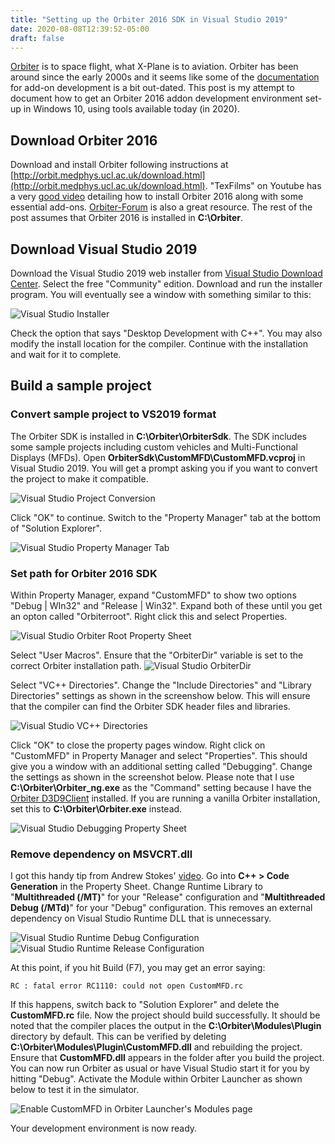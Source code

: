 ```yaml
---
title: "Setting up the Orbiter 2016 SDK in Visual Studio 2019"
date: 2020-08-08T12:39:52-05:00
draft: false
---
```


[Orbiter](http://orbit.medphys.ucl.ac.uk/) is to space flight, what X-Plane is to aviation. Orbiter has been around since the early 2000s and it seems like some of the [documentation](https://www.orbiterwiki.org/wiki/Category:OrbiterSDK) for add-on development is a bit out-dated. This post is my attempt to document how to get an Orbiter 2016 addon development environment set-up in Windows 10, using tools available today (in 2020).

## Download Orbiter 2016

Download and install Orbiter following instructions at [http://orbit.medphys.ucl.ac.uk/download.html](http://orbit.medphys.ucl.ac.uk/download.html). "TexFilms" on Youtube has a very [good video](https://youtube.com/watch?v=BzcPO8rtLDQ) detailing how to install Orbiter 2016 along with some essential add-ons. [Orbiter-Forum](https://www.orbiter-forum.com) is also a great resource. The rest of the post assumes that Orbiter 2016 is installed in **C:\Orbiter**.

## Download Visual Studio 2019

Download the Visual Studio 2019 web installer from [Visual Studio Download Center](https://visualstudio.microsoft.com/downloads/). Select the free "Community" edition. Download and run the installer program. You will eventually see a window with something similar to this:

![Visual Studio Installer](/images/orbiter-sdk-vs-2019/vs-installer-01.png)

Check the option that says "Desktop Development with C++". You may also modify the install location for the compiler. Continue with the installation and wait for it to complete.

## Build a sample project 

### Convert sample project to VS2019 format

The Orbiter SDK is installed in **C:\Orbiter\OrbiterSdk**. The SDK includes some sample projects including custom vehicles and Multi-Functional Displays (MFDs). Open **OrbiterSdk\CustomMFD\CustomMFD.vcproj** in Visual Studio 2019. You will get a prompt asking you if you want to convert the project to make it compatible.

![Visual Studio Project Conversion](/images/orbiter-sdk-vs-2019/vs-01.png)

Click "OK" to continue. Switch to the "Property Manager" tab at the bottom of "Solution Explorer".

![Visual Studio Property Manager Tab](/images/orbiter-sdk-vs-2019/vs-property-manager.png)

### Set path for Orbiter 2016 SDK

Within Property Manager, expand "CustomMFD" to show two options "Debug | WIn32" and "Release | Win32". Expand both of these until you get an opton called "Orbiterroot". Right click this and select Properties. 

![Visual Studio Orbiter Root Property Sheet](/images/orbiter-sdk-vs-2019/vs-orbiterroot.png)

Select "User Macros". Ensure that the "OrbiterDir" variable is set to the correct Orbiter installation path.
![Visual Studio OrbiterDir](/images/orbiter-sdk-vs-2019/vs-orbiterroot-window.png)

Select "VC++ Directories". Change the "Include Directories" and "Library Directories" settings as shown in the screenshow below. This will ensure that the compiler can find the Orbiter SDK header files and libraries.

![Visual Studio VC++ Directories](/images/orbiter-sdk-vs-2019/vs-directories.png)

Click "OK" to close the property pages window. Right click on "CustomMFD" in Property Manager and select "Properties". This should give you a window with an additional setting called "Debugging". Change the settings as shown in the screenshot below. Please note that I use **C:\Orbiter\Orbiter_ng.exe** as the "Command" setting because I have the [Orbiter D3D9Client](http://users.kymp.net/~p501474a/D3D9Client/) installed. If you are running a vanilla Orbiter installation, set this to **C:\Orbiter\Orbiter.exe** instead.

![Visual Studio Debugging Property Sheet](/images/orbiter-sdk-vs-2019/vs-debugging.png)

### Remove dependency on MSVCRT.dll

I got this handy tip from Andrew Stokes' [video](https://www.youtube.com/watch?v=knftMag1qc8). Go into **C++ > Code Generation** in the Property Sheet. Change Runtime Library to "**Multithreaded (/MT)**" for your "Release" configuration and "**Multithreaded Debug (/MTd)**" for your "Debug" configuration. This removes an external dependency on Visual Studio Runtime DLL that is unnecessary.

![Visual Studio Runtime Debug Configuration](/images/orbiter-sdk-vs-2019/vs-runtime-debug.png)
![Visual Studio Runtime Release Configuration](/images/orbiter-sdk-vs-2019/vs-runtime-release.png)



At this point, if you hit Build (F7), you may get an error saying:
```[lineno=false]
RC : fatal error RC1110: could not open CustomMFD.rc
```

If this happens, switch back to "Solution Explorer" and delete the **CustomMFD.rc** file. Now the project should build successfully. It should be noted that the compiler places the output in the **C:\Orbiter\Modules\Plugin** directory by default. This can be verified by deleting **C:\Orbiter\Modules\Plugin\CustomMFD.dll** and rebuilding the project. Ensure that **CustomMFD.dll** appears in the folder after you build the project. You can now run Orbiter as usual or have Visual Studio start it for you by hitting "Debug". Activate the Module within Orbiter Launcher as shown below to test it in the simulator.

![Enable CustomMFD in Orbiter Launcher's Modules page](/images/orbiter-sdk-vs-2019/orbiter-modules.png)

Your development environment is now ready.
